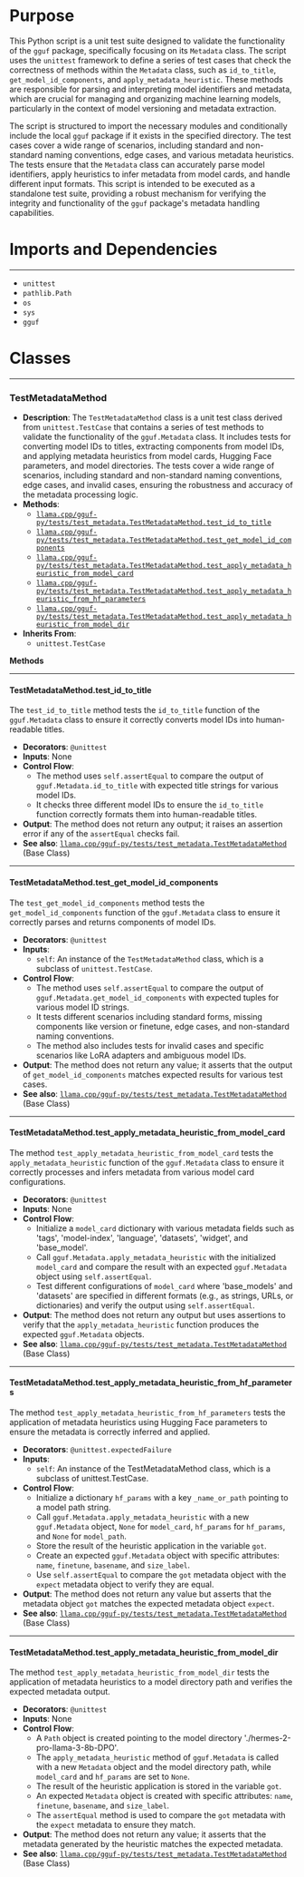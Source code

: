 # Purpose
This Python script is a unit test suite designed to validate the functionality of the `gguf` package, specifically focusing on its `Metadata` class. The script uses the `unittest` framework to define a series of test cases that check the correctness of methods within the `Metadata` class, such as `id_to_title`, `get_model_id_components`, and `apply_metadata_heuristic`. These methods are responsible for parsing and interpreting model identifiers and metadata, which are crucial for managing and organizing machine learning models, particularly in the context of model versioning and metadata extraction.

The script is structured to import the necessary modules and conditionally include the local `gguf` package if it exists in the specified directory. The test cases cover a wide range of scenarios, including standard and non-standard naming conventions, edge cases, and various metadata heuristics. The tests ensure that the `Metadata` class can accurately parse model identifiers, apply heuristics to infer metadata from model cards, and handle different input formats. This script is intended to be executed as a standalone test suite, providing a robust mechanism for verifying the integrity and functionality of the `gguf` package's metadata handling capabilities.
# Imports and Dependencies

---
- `unittest`
- `pathlib.Path`
- `os`
- `sys`
- `gguf`


# Classes

---
### TestMetadataMethod<!-- {{#class:llama.cpp/gguf-py/tests/test_metadata.TestMetadataMethod}} -->
- **Description**: The `TestMetadataMethod` class is a unit test class derived from `unittest.TestCase` that contains a series of test methods to validate the functionality of the `gguf.Metadata` class. It includes tests for converting model IDs to titles, extracting components from model IDs, and applying metadata heuristics from model cards, Hugging Face parameters, and model directories. The tests cover a wide range of scenarios, including standard and non-standard naming conventions, edge cases, and invalid cases, ensuring the robustness and accuracy of the metadata processing logic.
- **Methods**:
    - [`llama.cpp/gguf-py/tests/test_metadata.TestMetadataMethod.test_id_to_title`](#TestMetadataMethodtest_id_to_title)
    - [`llama.cpp/gguf-py/tests/test_metadata.TestMetadataMethod.test_get_model_id_components`](#TestMetadataMethodtest_get_model_id_components)
    - [`llama.cpp/gguf-py/tests/test_metadata.TestMetadataMethod.test_apply_metadata_heuristic_from_model_card`](#TestMetadataMethodtest_apply_metadata_heuristic_from_model_card)
    - [`llama.cpp/gguf-py/tests/test_metadata.TestMetadataMethod.test_apply_metadata_heuristic_from_hf_parameters`](#TestMetadataMethodtest_apply_metadata_heuristic_from_hf_parameters)
    - [`llama.cpp/gguf-py/tests/test_metadata.TestMetadataMethod.test_apply_metadata_heuristic_from_model_dir`](#TestMetadataMethodtest_apply_metadata_heuristic_from_model_dir)
- **Inherits From**:
    - `unittest.TestCase`

**Methods**

---
#### TestMetadataMethod\.test\_id\_to\_title<!-- {{#callable:llama.cpp/gguf-py/tests/test_metadata.TestMetadataMethod.test_id_to_title}} -->
The `test_id_to_title` method tests the `id_to_title` function of the `gguf.Metadata` class to ensure it correctly converts model IDs into human-readable titles.
- **Decorators**: `@unittest`
- **Inputs**: None
- **Control Flow**:
    - The method uses `self.assertEqual` to compare the output of `gguf.Metadata.id_to_title` with expected title strings for various model IDs.
    - It checks three different model IDs to ensure the `id_to_title` function correctly formats them into human-readable titles.
- **Output**: The method does not return any output; it raises an assertion error if any of the `assertEqual` checks fail.
- **See also**: [`llama.cpp/gguf-py/tests/test_metadata.TestMetadataMethod`](#cpp/gguf-py/tests/test_metadataTestMetadataMethod)  (Base Class)


---
#### TestMetadataMethod\.test\_get\_model\_id\_components<!-- {{#callable:llama.cpp/gguf-py/tests/test_metadata.TestMetadataMethod.test_get_model_id_components}} -->
The `test_get_model_id_components` method tests the `get_model_id_components` function of the `gguf.Metadata` class to ensure it correctly parses and returns components of model IDs.
- **Decorators**: `@unittest`
- **Inputs**:
    - `self`: An instance of the `TestMetadataMethod` class, which is a subclass of `unittest.TestCase`.
- **Control Flow**:
    - The method uses `self.assertEqual` to compare the output of `gguf.Metadata.get_model_id_components` with expected tuples for various model ID strings.
    - It tests different scenarios including standard forms, missing components like version or finetune, edge cases, and non-standard naming conventions.
    - The method also includes tests for invalid cases and specific scenarios like LoRA adapters and ambiguous model IDs.
- **Output**: The method does not return any value; it asserts that the output of `get_model_id_components` matches expected results for various test cases.
- **See also**: [`llama.cpp/gguf-py/tests/test_metadata.TestMetadataMethod`](#cpp/gguf-py/tests/test_metadataTestMetadataMethod)  (Base Class)


---
#### TestMetadataMethod\.test\_apply\_metadata\_heuristic\_from\_model\_card<!-- {{#callable:llama.cpp/gguf-py/tests/test_metadata.TestMetadataMethod.test_apply_metadata_heuristic_from_model_card}} -->
The method `test_apply_metadata_heuristic_from_model_card` tests the `apply_metadata_heuristic` function of the `gguf.Metadata` class to ensure it correctly processes and infers metadata from various model card configurations.
- **Decorators**: `@unittest`
- **Inputs**: None
- **Control Flow**:
    - Initialize a `model_card` dictionary with various metadata fields such as 'tags', 'model-index', 'language', 'datasets', 'widget', and 'base_model'.
    - Call `gguf.Metadata.apply_metadata_heuristic` with the initialized `model_card` and compare the result with an expected `gguf.Metadata` object using `self.assertEqual`.
    - Test different configurations of `model_card` where 'base_models' and 'datasets' are specified in different formats (e.g., as strings, URLs, or dictionaries) and verify the output using `self.assertEqual`.
- **Output**: The method does not return any output but uses assertions to verify that the `apply_metadata_heuristic` function produces the expected `gguf.Metadata` objects.
- **See also**: [`llama.cpp/gguf-py/tests/test_metadata.TestMetadataMethod`](#cpp/gguf-py/tests/test_metadataTestMetadataMethod)  (Base Class)


---
#### TestMetadataMethod\.test\_apply\_metadata\_heuristic\_from\_hf\_parameters<!-- {{#callable:llama.cpp/gguf-py/tests/test_metadata.TestMetadataMethod.test_apply_metadata_heuristic_from_hf_parameters}} -->
The method `test_apply_metadata_heuristic_from_hf_parameters` tests the application of metadata heuristics using Hugging Face parameters to ensure the metadata is correctly inferred and applied.
- **Decorators**: `@unittest.expectedFailure`
- **Inputs**:
    - `self`: An instance of the TestMetadataMethod class, which is a subclass of unittest.TestCase.
- **Control Flow**:
    - Initialize a dictionary `hf_params` with a key `_name_or_path` pointing to a model path string.
    - Call `gguf.Metadata.apply_metadata_heuristic` with a new `gguf.Metadata` object, `None` for `model_card`, `hf_params` for `hf_params`, and `None` for `model_path`.
    - Store the result of the heuristic application in the variable `got`.
    - Create an expected `gguf.Metadata` object with specific attributes: `name`, `finetune`, `basename`, and `size_label`.
    - Use `self.assertEqual` to compare the `got` metadata object with the `expect` metadata object to verify they are equal.
- **Output**: The method does not return any value but asserts that the metadata object `got` matches the expected metadata object `expect`.
- **See also**: [`llama.cpp/gguf-py/tests/test_metadata.TestMetadataMethod`](#cpp/gguf-py/tests/test_metadataTestMetadataMethod)  (Base Class)


---
#### TestMetadataMethod\.test\_apply\_metadata\_heuristic\_from\_model\_dir<!-- {{#callable:llama.cpp/gguf-py/tests/test_metadata.TestMetadataMethod.test_apply_metadata_heuristic_from_model_dir}} -->
The method `test_apply_metadata_heuristic_from_model_dir` tests the application of metadata heuristics to a model directory path and verifies the expected metadata output.
- **Decorators**: `@unittest`
- **Inputs**: None
- **Control Flow**:
    - A `Path` object is created pointing to the model directory './hermes-2-pro-llama-3-8b-DPO'.
    - The `apply_metadata_heuristic` method of `gguf.Metadata` is called with a new `Metadata` object and the model directory path, while `model_card` and `hf_params` are set to `None`.
    - The result of the heuristic application is stored in the variable `got`.
    - An expected `Metadata` object is created with specific attributes: `name`, `finetune`, `basename`, and `size_label`.
    - The `assertEqual` method is used to compare the `got` metadata with the `expect` metadata to ensure they match.
- **Output**: The method does not return any value; it asserts that the metadata generated by the heuristic matches the expected metadata.
- **See also**: [`llama.cpp/gguf-py/tests/test_metadata.TestMetadataMethod`](#cpp/gguf-py/tests/test_metadataTestMetadataMethod)  (Base Class)




